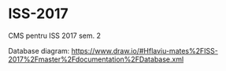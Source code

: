 # ISS-2017
CMS pentru ISS 2017 sem. 2

Database diagram:
https://www.draw.io/#Hflaviu-mates%2FISS-2017%2Fmaster%2Fdocumentation%2FDatabase.xml
